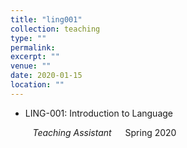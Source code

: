```yaml
---
title: "ling001"
collection: teaching
type: ""
permalink:
excerpt: ""
venue: ""
date: 2020-01-15
location: ""
---
```

- LING-001: Introduction to Language

&nbsp;&nbsp;&nbsp;&nbsp;&nbsp;&nbsp;&nbsp;&nbsp; <i>Teaching Assistant</i> &emsp; Spring 2020
